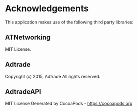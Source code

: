 # Acknowledgements
This application makes use of the following third party libraries:

## ATNetworking

MIT License. 


## Adtrade

Copyright (c) 2015, Adtrade
All rights reserved.


## AdtradeAPI

MIT License
Generated by CocoaPods - https://cocoapods.org
